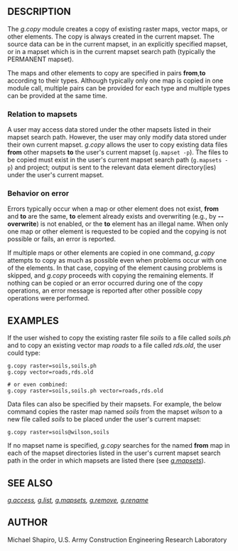 ## DESCRIPTION

The *g.copy* module creates a copy of existing raster maps, vector maps,
or other elements. The copy is always created in the current mapset. The
source data can be in the current mapset, in an explicitly specified
mapset, or in a mapset which is in the current mapset search path
(typically the PERMANENT mapset).

The maps and other elements to copy are specified in pairs
**from**,**to** according to their types. Although typically only one
map is copied in one module call, multiple pairs can be provided for
each type and multiple types can be provided at the same time.

### Relation to mapsets

A user may access data stored under the other mapsets listed in their
mapset search path. However, the user may only modify data stored under
their own current mapset. *g.copy* allows the user to copy existing data
files **from** other mapsets **to** the user\'s current mapset
(`g.mapset -p`). The files to be copied must exist in the user\'s
current mapset search path (`g.mapsets -p`) and project; output is sent
to the relevant data element directory(ies) under the user\'s current
mapset.

### Behavior on error

Errors typically occur when a map or other element does not exist,
**from** and **to** are the same, **to** element already exists and
overwriting (e.g., by **\--overwrite**) is not enabled, or the **to**
element has an illegal name. When only one map or other element is
requested to be copied and the copying is not possible or fails, an
error is reported.

If multiple maps or other elements are copied in one command, *g.copy*
attempts to copy as much as possible even when problems occur with one
of the elements. In that case, copying of the element causing problems
is skipped, and *g.copy* proceeds with copying the remaining elements.
If nothing can be copied or an error occurred during one of the copy
operations, an error message is reported after other possible copy
operations were performed.

## EXAMPLES

If the user wished to copy the existing raster file *soils* to a file
called *soils.ph* and to copy an existing vector map *roads* to a file
called *rds.old*, the user could type:

```
g.copy raster=soils,soils.ph
g.copy vector=roads,rds.old

# or even combined:
g.copy raster=soils,soils.ph vector=roads,rds.old
```

Data files can also be specified by their mapsets. For example, the
below command copies the raster map named *soils* from the mapset
*wilson* to a new file called *soils* to be placed under the user\'s
current mapset:

```
g.copy raster=soils@wilson,soils
```

If no mapset name is specified, *g.copy* searches for the named **from**
map in each of the mapset directories listed in the user\'s current
mapset search path in the order in which mapsets are listed there (see
*[g.mapsets](g.mapsets.html)*).

## SEE ALSO

*[g.access](g.access.html), [g.list](g.list.html),
[g.mapsets](g.mapsets.html), [g.remove](g.remove.html),
[g.rename](g.rename.html)*

## AUTHOR

Michael Shapiro, U.S. Army Construction Engineering Research Laboratory
